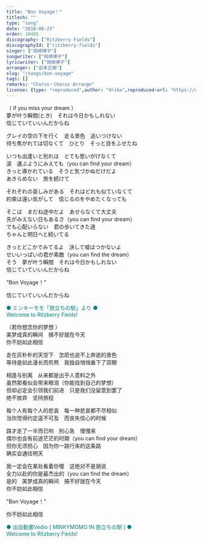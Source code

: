 ```yaml
---
title: "Bon Voyage！"
titlech: ""
type: "song"
date: "2010-08-23"
order: 10401
discography: ["Ritzberry Fields"]
discographyId: ["ritzberry-fields"]
singer: ["岡崎律子"]
songwriter: ["岡崎律子"]
lyricwriter: ["岡崎律子"]
arranger: ["岩本正樹"]
slug: "/songs/bon-voyage"
tags: []
remarks: "Chorus・Chorus Arrange"
license: {type: "reproduced",author: "Orika",reproduced-url: "https://orikamushi.netlify.app/",reproduced-website: "織歌蟲網站"}
---
```


（ if you miss your dream ）  
夢が叶う瞬間(とき)　それは今日かもしれない  
信じていていいんだからね   
  
グレイの空の下を行く　走る景色　追いつけない  
待ち焦がれては切なくて　ひとり　そっと目をふせたね   
  
いつも出逢いと別れは　とても思いがけなくて  
涙　運ぶようにみえても（you can find your dream）  
きっと導かれている　そうと気づかぬだけだよ  
あきらめない　旅を続けて   
  
それぞれの哀しみがある　それはどれも似ていなくて  
約束は遠い気がして　信じるのをやめたくなっても   
  
そこは　まだね途中だよ　あせらなくて大丈夫  
先がみえない日もあるさ（you can find your dream）  
でも心配いらない　君の歩いてきた道  
ちゃんと明日へと続いてる   
  
きっとどこかでみてるよ　決して嘘はつかないよ  
せいいっぱいの君が素敵（you can find the dream）  
そう　夢が叶う瞬間　それは今日かもしれない  
信じていていいんだからね   
  
"Bon Voyage！"   
  
信じていていいんだからね

  
  

<span style="color: #008080;">● ミンキーモモ「旅立ちの駅」より ●<br>Welcome to Ritzberry Fields!</span>

  
  

<!-- 翻译 -->

（若你想念你的梦想 ）  
美梦成真的瞬间　搞不好就在今天  
你不妨如此相信   
  
走在灰朴朴的天空下　怎麽也追不上奔逝的景色  
等待是如此漫长而煎熬　我独自悄悄垂下了双眼   
  
相逢与别离　从来都是出乎人意料之外  
虽然那看似会带来眼泪（你能找到自己的梦想）  
但却必定会引领我们前进　只是我们没留意到罢了  
绝不放弃　坚持旅程   
  
每个人有每个人的悲哀　每一种悲哀都不尽相似  
当你觉得约定遥不可及　而丧失信心的时候   
  
路才走了一半而已哟　别心急　慢慢来  
偶尔也会有前途茫茫的时期（you can find your dream）  
但你无须担心　因为你一路行来的这条路  
确实会通往明天   
  
我一定会在某处看着你喔　这绝对不是胡说  
全力以赴的你是最杰出的（you can find the dream）  
是的　美梦成真的瞬间　搞不好就在今天  
你不妨如此相信   
  
"Bon Voyage！"   
  
你不妨如此相信

  
  

<span style="color: #008080;">● 出自動畫Vedio [ MINKYMOMO IN 旅立ちの駅 ] ●<br>Welcome to Ritzberry Fields!</span>
